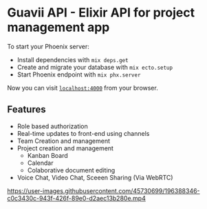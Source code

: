 # Guavii API - Elixir API for project management app

To start your Phoenix server:

  * Install dependencies with `mix deps.get`
  * Create and migrate your database with `mix ecto.setup`
  * Start Phoenix endpoint with `mix phx.server`

Now you can visit [`localhost:4000`](http://localhost:4000) from your browser.

## Features

- Role based authorization
- Real-time updates to front-end using channels
- Team Creation and management
- Project creation and management
    - Kanban Board
    - Calendar
    - Colaborative document editing
- Voice Chat, Video Chat, Sceeen Sharing (Via WebRTC)


https://user-images.githubusercontent.com/45730699/196388346-c0c3430c-943f-426f-89e0-d2aec13b280e.mp4

